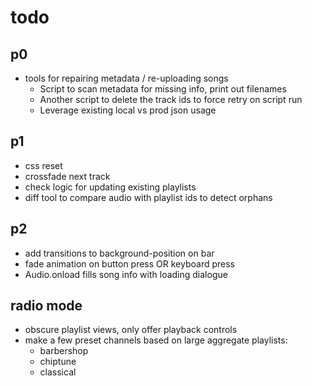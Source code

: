 # todo

## p0

- tools for repairing metadata / re-uploading songs
  - Script to scan metadata for missing info, print out filenames
  - Another script to delete the track ids to force retry on script run
  - Leverage existing local vs prod json usage

## p1

- css reset
- crossfade next track
- check logic for updating existing playlists
- diff tool to compare audio with playlist ids to detect orphans

## p2

- add transitions to background-position on bar
- fade animation on button press OR keyboard press
- Audio.onload fills song info with loading dialogue

## radio mode

- obscure playlist views, only offer playback controls
- make a few preset channels based on large aggregate playlists:
  - barbershop
  - chiptune
  - classical
